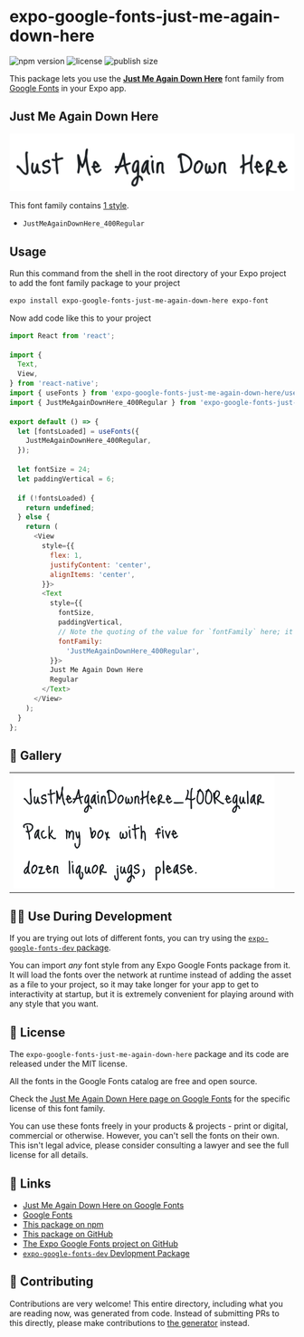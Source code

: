 # expo-google-fonts-just-me-again-down-here

![npm version](https://flat.badgen.net/npm/v/expo-google-fonts-just-me-again-down-here)
![license](https://flat.badgen.net/github/license/expo/google-fonts)
![publish size](https://flat.badgen.net/packagephobia/install/expo-google-fonts-just-me-again-down-here)

This package lets you use the [**Just Me Again Down Here**](https://fonts.google.com/specimen/Just+Me+Again+Down+Here) font family from [Google Fonts](https://fonts.google.com/) in your Expo app.

## Just Me Again Down Here

![Just Me Again Down Here](./font-family.png)

This font family contains [1 style](#-gallery).

- `JustMeAgainDownHere_400Regular`

## Usage

Run this command from the shell in the root directory of your Expo project to add the font family package to your project
```sh
expo install expo-google-fonts-just-me-again-down-here expo-font
```

Now add code like this to your project
```js
import React from 'react';

import {
  Text,
  View,
} from 'react-native';
import { useFonts } from 'expo-google-fonts-just-me-again-down-here/useFonts';
import { JustMeAgainDownHere_400Regular } from 'expo-google-fonts-just-me-again-down-here/400Regular';

export default () => {
  let [fontsLoaded] = useFonts({
    JustMeAgainDownHere_400Regular,
  });

  let fontSize = 24;
  let paddingVertical = 6;

  if (!fontsLoaded) {
    return undefined;
  } else {
    return (
      <View
        style={{
          flex: 1,
          justifyContent: 'center',
          alignItems: 'center',
        }}>
        <Text
          style={{
            fontSize,
            paddingVertical,
            // Note the quoting of the value for `fontFamily` here; it expects a string!
            fontFamily:
              'JustMeAgainDownHere_400Regular',
          }}>
          Just Me Again Down Here
          Regular
        </Text>
      </View>
    );
  }
};

```

## 🔡 Gallery


||||
|-|-|-|
|![JustMeAgainDownHere_400Regular](.//400Regular/JustMeAgainDownHere_400Regular.ttf.png)||||


## 👩‍💻 Use During Development

If you are trying out lots of different fonts, you can try using the [`expo-google-fonts-dev` package](https://github.com/freeboub/google-fonts/tree/master/font-packages/dev#readme).

You can import *any* font style from any Expo Google Fonts package from it. It will load the fonts
over the network at runtime instead of adding the asset as a file to your project, so it may take longer
for your app to get to interactivity at startup, but it is extremely convenient
for playing around with any style that you want.

## 📖 License

The `expo-google-fonts-just-me-again-down-here` package and its code are released under the MIT license.

All the fonts in the Google Fonts catalog are free and open source.

Check the [Just Me Again Down Here page on Google Fonts](https://fonts.google.com/specimen/Just+Me+Again+Down+Here) for the specific license of this font family.

You can use these fonts freely in your products & projects - print or digital, commercial or otherwise. However, you can't sell the fonts on their own. This isn't legal advice, please consider consulting a lawyer and see the full license for all details.

## 🔗 Links

- [Just Me Again Down Here on Google Fonts](https://fonts.google.com/specimen/Just+Me+Again+Down+Here)
- [Google Fonts](https://fonts.google.com/)
- [This package on npm](https://www.npmjs.com/package/expo-google-fonts-just-me-again-down-here)
- [This package on GitHub](https://github.com/freeboub/google-fonts/tree/master/font-packages/just-me-again-down-here)
- [The Expo Google Fonts project on GitHub](https://github.com/freeboub/google-fonts)
- [`expo-google-fonts-dev` Devlopment Package](https://github.com/freeboub/google-fonts/tree/master/font-packages/dev)

## 🤝 Contributing

Contributions are very welcome! This entire directory, including what you are reading now, was generated from code. Instead of submitting PRs to this directly, please make contributions to [the generator](https://github.com/freeboub/google-fonts/tree/master/packages/generator) instead.

